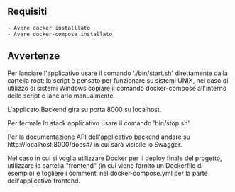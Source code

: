 ## Requisiti

    - Avere docker installlato
    - Avere docker-compose installato

## Avvertenze

Per lanciare l'applicativo usare il comando './bin/start.sh' direttamente dalla cartella root: lo script è pensato per funzionare su sistemi UNIX, nel caso di utilizzo di sistemi Windows copiare il comando docker-compose all'interno dello script e lanciarlo manualmente.

L'applicato Backend gira su porta 8000 su localhost.

Per fermale lo stack applicativo usare il comando 'bin/stop.sh'.

Per la documentazione API dell'applicativo backend andare su http://localhost:8000/docs#/ in cui sarà visibile lo Swagger.

Nel caso in cui si voglia utilizzare Docker per il deploy finale del progetto, utilizzare la cartella "frontend" (in cui viene fornito un Dockerfile di esempio) e togliere i commenti nel docker-compose.yml per la parte dell'applicativo frontend.
